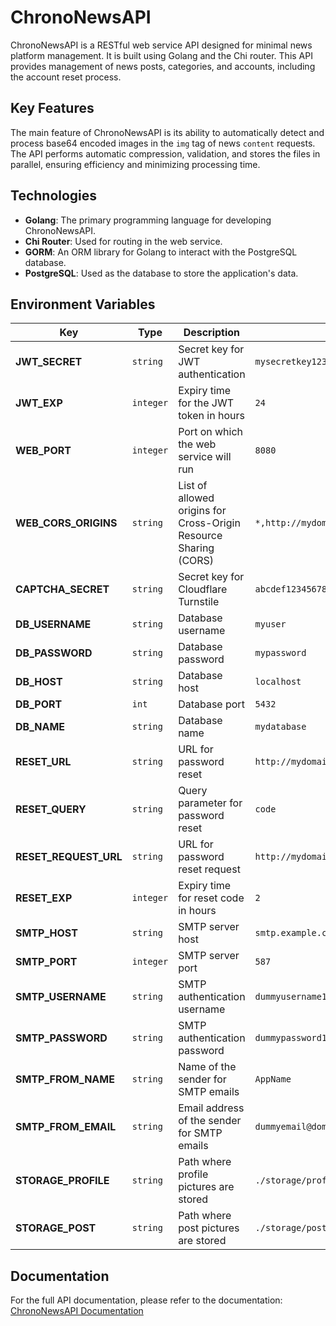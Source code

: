 # ChronoNewsAPI
ChronoNewsAPI is a RESTful web service API designed for minimal news platform management. It is built using Golang and the Chi router. This API provides management of news posts, categories, and accounts, including the account reset process.

## Key Features
The main feature of ChronoNewsAPI is its ability to automatically detect and process base64 encoded images in the `img` tag of news `content` requests. The API performs automatic compression, validation, and stores the files in parallel, ensuring efficiency and minimizing processing time.

## Technologies
* **Golang**: The primary programming language for developing ChronoNewsAPI.
* **Chi Router**: Used for routing in the web service.
* **GORM**: An ORM library for Golang to interact with the PostgreSQL database.
* **PostgreSQL**: Used as the database to store the application's data.

## Environment Variables
| **Key**                     | **Type**     | **Description**                                                                                       | **Example**                                      |
|-----------------------------|--------------|-------------------------------------------------------------------------------------------------------|--------------------------------------------------|
| **JWT_SECRET**              | `string`     | Secret key for JWT authentication                                                                    | `mysecretkey12345`                               |
| **JWT_EXP**                 | `integer`    | Expiry time for the JWT token in hours                                                                  | `24`                                             |
| **WEB_PORT**                | `integer`    | Port on which the web service will run                                                                  | `8080`                                           |
| **WEB_CORS_ORIGINS**        | `string`     | List of allowed origins for Cross-Origin Resource Sharing (CORS)                                        | `*,http://mydomain.com,http://anotherdomain.com` |
| **CAPTCHA_SECRET**          | `string`     | Secret key for Cloudflare Turnstile                                                                   | `abcdef1234567890abcdef1234567890`               |
| **DB_USERNAME**             | `string`     | Database username                                                                                     | `myuser`                                         |
| **DB_PASSWORD**             | `string`     | Database password                                                                                     | `mypassword`                                     |
| **DB_HOST**                 | `string`     | Database host                                                                                         | `localhost`                                      |
| **DB_PORT**                 | `int`        | Database port                                                                                         | `5432`                                           |
| **DB_NAME**                 | `string`     | Database name                                                                                         | `mydatabase`                                     |
| **RESET_URL**               | `string`     | URL for password reset                                                                                 | `http://mydomain.com/reset`                      |
| **RESET_QUERY**             | `string`     | Query parameter for password reset                                                                     | `code`                                           |
| **RESET_REQUEST_URL**       | `string`     | URL for password reset request                                                                         | `http://mydomain.com/forgot`                     |
| **RESET_EXP**               | `integer`    | Expiry time for reset code in hours                                                                     | `2`                                              |
| **SMTP_HOST**               | `string`     | SMTP server host                                                                                        | `smtp.example.com`                               |
| **SMTP_PORT**               | `integer`    | SMTP server port                                                                                        | `587`                                            |
| **SMTP_USERNAME**           | `string`     | SMTP authentication username                                                                            | `dummyusername123`                               |
| **SMTP_PASSWORD**           | `string`     | SMTP authentication password                                                                            | `dummypassword123`                               |
| **SMTP_FROM_NAME**          | `string`     | Name of the sender for SMTP emails                                                                      | `AppName`                                        |
| **SMTP_FROM_EMAIL**         | `string`     | Email address of the sender for SMTP emails                                                             | `dummyemail@domain.com`                          |
| **STORAGE_PROFILE**         | `string`     | Path where profile pictures are stored                                                                   | `./storage/profile_picture/`                     |
| **STORAGE_POST**            | `string`     | Path where post pictures are stored                                                                     | `./storage/post_picture/`                        |

## Documentation
For the full API documentation, please refer to the documentation:
[ChronoNewsAPI Documentation](https://app.swaggerhub.com/apis-docs/ScrKiddy/ChronoNewsAPI/1.0.0)